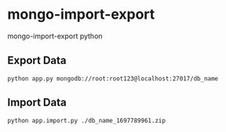 # mongo-import-export
mongo-import-export python


## Export Data
```
python app.py mongodb://root:root123@localhost:27017/db_name
```

## Import Data
```
python app.import.py ./db_name_1697789961.zip
```
